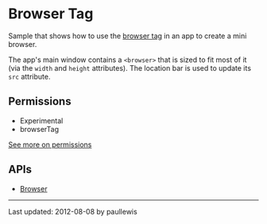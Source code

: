 # Browser Tag

Sample that shows how to use the [browser tag](http://developer.chrome.com/trunk/apps/app_external.html#browsertag) in an app to create a mini browser.

The app's main window contains a `<browser>` that is sized to fit most of it (via the `width` and `height` attributes). The location bar is used to update its `src` attribute.

## Permissions

* Experimental
* browserTag

[See more on permissions](http://code.google.com/chrome/extensions/manifest.html#permissions)

## APIs

* [Browser](http://developer.chrome.com/trunk/apps/app_external.html#browsertag)

---
Last updated: 2012-08-08 by paullewis
